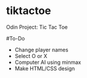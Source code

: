 # tiktactoe

Odin Project: Tic Tac Toe

#To-Do
* Change player names
* Select O or X
* Computer AI using minmax
* Make HTML/CSS design
